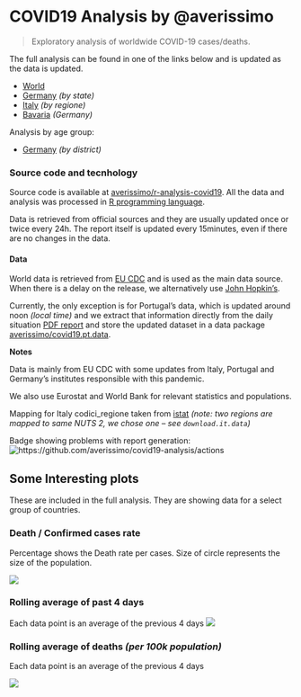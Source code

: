 COVID19 Analysis by @averissimo
================

> Exploratory analysis of worldwide COVID-19 cases/deaths.

The full analysis can be found in one of the links below and is updated
as the data is updated.

  - [World](https://averissimo.github.io/covid19-analysis/)
  - [Germany](https://averissimo.github.io/covid19-analysis/germany.html)
    *(by state)*
  - [Italy](https://averissimo.github.io/covid19-analysis/italy.html)
    *(by regione)*
  - [Bavaria](https://averissimo.github.io/covid19-analysis/bayer.html)
    *(Germany)*

Analysis by age group:

  - [Germany](https://averissimo.github.io/covid19.de.data/) *(by
    district)*

### Source code and tecnhology

Source code is available at
[averissimo/r-analysis-covid19](https://github.com/averissimo/r-analysis-covid19).
All the data and analysis was processed in [R programming
language](https://www.r-project.org/).

Data is retrieved from official sources and they are usually updated
once or twice every 24h. The report itself is updated every 15minutes,
even if there are no changes in the data.

#### Data

World data is retrieved from [EU
CDC](https://data.europa.eu/euodp/en/data/dataset/covid-19-coronavirus-data)
and is used as the main data source. When there is a delay on the
release, we alternatively use [John
Hopkin’s](https://github.com/CSSEGISandData/COVID-19/).

Currently, the only exception is for Portugal’s data, which is updated
around noon *(local time)* and we extract that information directly from
the daily situation [PDF
report](https://covid19.min-saude.pt/relatorio-de-situacao/) and store
the updated dataset in a data package
[averissimo/covid19.pt.data](https://github.com/averissimo/covid19.pt.data).

**Notes**

Data is mainly from EU CDC with some updates from Italy, Portugal and
Germany’s institutes responsible with this pandemic.

We also use Eurostat and World Bank for relevant statistics and
populations.

Mapping for Italy codici\_regione taken from
[istat](https://www.istat.it/it/archivio/6789) *(note: two regions are
mapped to same NUTS 2, we chose one – see `download.it.data`)*

Badge showing problems with report generation:
![<https://github.com/averissimo/covid19-analysis/actions>](https://github.com/averissimo/covid19-analysis/workflows/.github/workflows/main.yml/badge.svg)

## Some Interesting plots

These are included in the full analysis. They are showing data for a
select group of countries.

### Death / Confirmed cases rate

Percentage shows the Death rate per cases. Size of circle represents the
size of the population.

![](https://averissimo.github.io/covid19-analysis/index_files/figure-html/main_plots_death_cases-1.svg)

### Rolling average of past 4 days

Each data point is an average of the previous 4 days
![](https://averissimo.github.io/covid19-analysis/index_files/figure-html/main_plots_last_week_cumulative_confirmed-1.svg)

### Rolling average of deaths *(per 100k population)*

Each data point is an average of the previous 4 days

![](https://averissimo.github.io/covid19-analysis/index_files/figure-html/main_plots_last_week_cumulative_deaths-1.svg)
